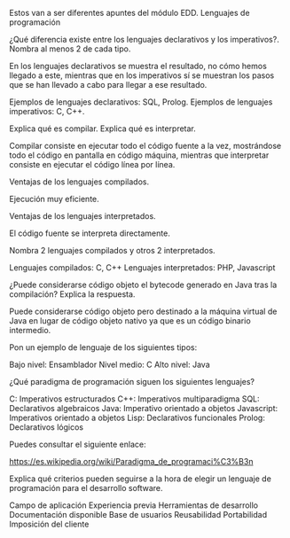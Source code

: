 Estos van a ser diferentes apuntes del módulo EDD.
Lenguajes de programación

¿Qué diferencia existe entre los lenguajes declarativos y los imperativos?. Nombra al menos 2 de cada tipo.

En los lenguajes declarativos se muestra el resultado, no cómo hemos llegado a este, mientras que en los imperativos sí se muestran los pasos que se han llevado a cabo para llegar a ese resultado. 

Ejemplos de lenguajes declarativos: SQL, Prolog.
Ejemplos de lenguajes imperativos: C, C++.

Explica qué es compilar. Explica qué es interpretar.

Compilar consiste en ejecutar todo el código fuente a la vez, mostrándose todo el código en pantalla en código máquina, mientras que interpretar consiste en ejecutar el código línea por línea.

Ventajas de los lenguajes compilados.

Ejecución muy eficiente.

Ventajas de los lenguajes interpretados.

El código fuente se interpreta directamente.

Nombra 2 lenguajes compilados y otros 2 interpretados.

Lenguajes compilados: C, C++
Lenguajes interpretados: PHP, Javascript

¿Puede considerarse código objeto el bytecode generado en Java tras la compilación? Explica la respuesta.

Puede considerarse código objeto pero destinado a la máquina virtual de Java en lugar de código objeto nativo ya que es un código binario intermedio.

Pon un ejemplo de lenguaje de los siguientes tipos:

Bajo nivel: Ensamblador
Nivel medio: C
Alto nivel: Java

¿Qué paradigma de programación siguen los siguientes lenguajes?

C: Imperativos estructurados
C++: Imperativos multiparadigma
SQL: Declarativos algebraicos
Java: Imperativo orientado a objetos
Javascript: Imperativos orientado a objetos
Lisp: Declarativos funcionales
Prolog: Declarativos lógicos

Puedes consultar el siguiente enlace:

https://es.wikipedia.org/wiki/Paradigma_de_programaci%C3%B3n

Explica qué criterios pueden seguirse a la hora de elegir un lenguaje de programación para el desarrollo software.

Campo de aplicación
Experiencia previa
Herramientas de desarrollo
Documentación disponible
Base de usuarios
Reusabilidad
Portabilidad
Imposición del cliente
